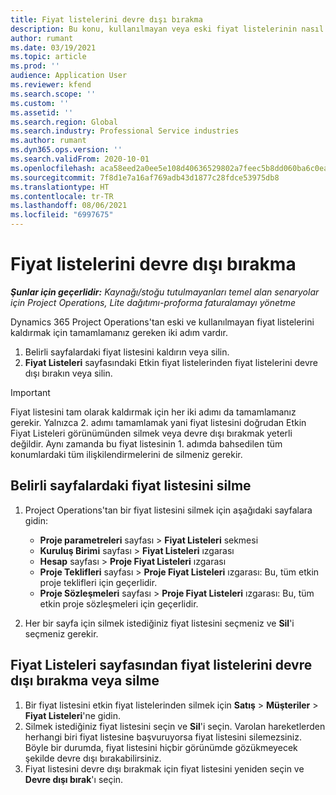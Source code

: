 ```yaml
---
title: Fiyat listelerini devre dışı bırakma
description: Bu konu, kullanılmayan veya eski fiyat listelerinin nasıl devre dışı bırakılacağını ya da kaldırılacağını açıklamaktadır.
author: rumant
ms.date: 03/19/2021
ms.topic: article
ms.prod: ''
audience: Application User
ms.reviewer: kfend
ms.search.scope: ''
ms.custom: ''
ms.assetid: ''
ms.search.region: Global
ms.search.industry: Professional Service industries
ms.author: rumant
ms.dyn365.ops.version: ''
ms.search.validFrom: 2020-10-01
ms.openlocfilehash: aca58eed2a0ee5e108d40636529802a7feec5b8dd060ba6c0eabc6d0b92b2e2f
ms.sourcegitcommit: 7f8d1e7a16af769adb43d1877c28fdce53975db8
ms.translationtype: HT
ms.contentlocale: tr-TR
ms.lasthandoff: 08/06/2021
ms.locfileid: "6997675"
---
```

# <a name="deactivate-price-lists"></a>Fiyat listelerini devre dışı bırakma 

_**Şunlar için geçerlidir:** Kaynağı/stoğu tutulmayanları temel alan senaryolar için Project Operations, Lite dağıtımı-proforma faturalamayı yönetme_

Dynamics 365 Project Operations'tan eski ve kullanılmayan fiyat listelerini kaldırmak için tamamlamanız gereken iki adım vardır. 

1. Belirli sayfalardaki fiyat listesini kaldırın veya silin.
2. **Fiyat Listeleri** sayfasındaki Etkin fiyat listelerinden fiyat listelerini devre dışı bırakın veya silin.

>[!IMPORTANT]
> Fiyat listesini tam olarak kaldırmak için her iki adımı da tamamlamanız gerekir. Yalnızca 2. adımı tamamlamak yani fiyat listesini doğrudan Etkin Fiyat Listeleri görünümünden silmek veya devre dışı bırakmak yeterli değildir. Aynı zamanda bu fiyat listesinin 1. adımda bahsedilen tüm konumlardaki tüm ilişkilendirmelerini de silmeniz gerekir.

## <a name="delete-the-price-list-from-specific-pages"></a>Belirli sayfalardaki fiyat listesini silme
1. Project Operations'tan bir fiyat listesini silmek için aşağıdaki sayfalara gidin:  

      - **Proje parametreleri** sayfası > **Fiyat Listeleri** sekmesi
      - **Kuruluş Birimi** sayfası > **Fiyat Listeleri** ızgarası
      - **Hesap** sayfası > **Proje Fiyat Listeleri** ızgarası
      - **Proje Teklifleri** sayfası > **Proje Fiyat Listeleri** ızgarası: Bu, tüm etkin proje teklifleri için geçerlidir.
      - **Proje Sözleşmeleri** sayfası > **Proje Fiyat Listeleri** ızgarası: Bu, tüm etkin proje sözleşmeleri için geçerlidir.

 2. Her bir sayfa için silmek istediğiniz fiyat listesini seçmeniz ve **Sil**'i seçmeniz gerekir. 
 
## <a name="delete-or-deactivate-the-price-list-from-the-price-lists-page"></a>Fiyat Listeleri sayfasından fiyat listelerini devre dışı bırakma veya silme
 
1. Bir fiyat listesini etkin fiyat listelerinden silmek için **Satış** > **Müşteriler** > **Fiyat Listeleri**'ne gidin. 
2. Silmek istediğiniz fiyat listesini seçin ve **Sil**'i seçin. Varolan hareketlerden herhangi biri fiyat listesine başvuruyorsa fiyat listesini silemezsiniz. Böyle bir durumda, fiyat listesini hiçbir görünümde gözükmeyecek şekilde devre dışı bırakabilirsiniz. 
3. Fiyat listesini devre dışı bırakmak için fiyat listesini yeniden seçin ve **Devre dışı bırak**'ı seçin.   
